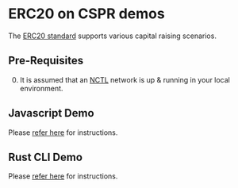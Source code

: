ERC20 on CSPR demos
===============

The [ERC20 standard](https://eips.ethereum.org/EIPS/eip-20) supports various capital raising scenarios.  

Pre-Requisites 
--------------------------------------

0.  It is assumed that an [NCTL](https://github.com/casper-network/casper-node/tree/master/utils/nctl) network is up & running in your local environment.

Javascript Demo 
--------------------------------------

Please [refer here](js/README.md) for instructions.

Rust CLI Demo 
--------------------------------------

Please [refer here](rs.sh/README.md) for instructions.

